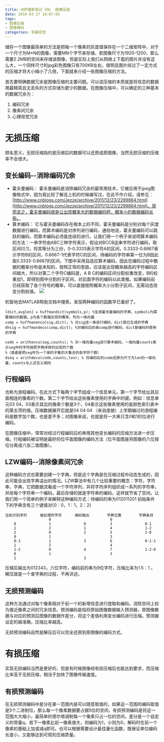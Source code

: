 ```yaml
---
title: 冈萨雷斯笔记（四）-图像压缩
date: 2016-03-27 10:07:03
tags:
- 图像压缩
- 图像编码
categories: 机器视觉
---
```


储存一个图像最简单的方法是把每一个像素的灰度值保存在一个二维矩阵中，对于一个尺寸为M*N的图像，需要MN个字节来存储，若图像尺寸为1920-1200，那么需要2.2MB的空间来存储该图像，但是实际上我们从网络上下载的图片并没有这么大，一个同样尺寸的jpg彩色图像只有700KB左右，很明显图片经过了一定方式的压缩才将大小缩小了几倍，下面就来介绍一些图像压缩的方法。

首先要明确数据冗余是图像压缩的主要问题。可以说压缩的本质就是将信息的数据用最精简且无丢失的方式存储为更少的数据。在图像压缩中，可以确定的三种基本的数据冗余为：

1.	编码冗余
2.	像素间冗余
3.	心理视觉冗余

# 无损压缩

顾名思义，无损压缩指的是压缩后的数据可以还原成原图像，当然无损压缩的压缩率不会很大。

## 变长编码--消除编码冗余

- 霍夫曼编码： 霍夫曼编码是消除编码冗余的最常用技术，它被应用于jpeg图像格式中，因为我比较了解且上机的时候编写过，在此不作介绍，请参见：[http://www.cnblogs.com/Jezze/archive/2011/12/23/2299884.html](http://www.cnblogs.com/Jezze/archive/2011/12/23/2299884.html)。简而言之，霍夫曼编码就是让出现概率大的数据编码短，概率小的数据编码长些。
- 算术编码： 它与霍夫曼编码存在根本上的不同，霍夫曼编码是分别对每个灰度数据进行编码，而算术编码是对序列进行编码，通俗地说，霍夫曼编码可以跳跃的编码，而算术编码必须是连续的进行。让我们用一个例子来说明算术编码的方法：一串字符由ABC三种字符表示，假设对BCCB这串字符进行编码，取区间[0,1]，将其等分为三份，0-0.3333表示字符A的区间，0.3333-0.6667表示字符B的区间，0.6667-1代表字符C的区间，待编码的字符串第一位为B因此取0.3333-0.6667的区间，下图中采用自适应算术编码，因此在编码过程中数据的概率分布是未知的，按照正常的思路，应该是出现概率越高的字符编码区间越大，所以对第二个字符C编码是，A B C的编码区间分配权重改变，B的权重加1，即得到图中分割的子区间，对后面字符的编码以此类推。如果编码前已经获取了各个符号的概率，可以直接按照概率大小分割子区间，无需动态改变分割权值。
	![](http://i.imgur.com/Xh29LNB.png)

机智地去MATLAB帮助文档中搜索，发现两种编码的函数早已备好了。

	[dict,avglen] = huffmandict(symbols,p); %生成霍夫曼编码的字典，symbols为需要编码的数据，p为各个数据出现的概率，均为一维向量 
	comp = huffmanenco(sig,dict); % 对sig这一串进行编码，dict是已生成的字典
	dhsig = huffmandeco(comp,dict); %对编码后的串comp进行解码，dict是编码时使用的字典

	code = arithenco(seg,counts); % 对一维向量seg进行算术编码，一维向量counts表示seg中的字符按照字典序排列出现的个数
	%（或者是把seg作为一个串的子集的大集合的各字符个数）
	dseq = arithdeco(code,counts,len); % 将编码后的code还原为尺寸为len的一维向量，counts与上述含义相同

## 行程编码

也称为游程编码，在此方式下每两个字节组成一个信息单元。第一个字节给出其后面相连的像素的个数。第二个字节给出这些像素使用的字典中的键。例如：信息单元03 04，03表示其后的像素个数是3个，04表示这些像素使用的是颜色索引表中的第五项的值。压缩数据展开后就是04 04 04 （来自度娘）上学期编过的游程编码是数字加个数，也是差不多；对图像来说，也就是将一大串只含0和1的位进行编码。

在图像压缩中，常常对经过行程编码后的串用其他变长编码的压缩方法进一步压缩。行程编码被证明是最好的位平面图像的编码方法（位平面图是将图像的八位按位分离成八张二值图像）。

## LZW编码--消除像素间冗余

这种编码方式也需要创建一个字典，但是这个字典是在压缩过程中动态生成的，因此可能会出现字典溢出的情况。LZW算法中有几个比较重要的概念：字符，字符串，字典，它把数据流看成一个字符序列，并将字符序列组织成一系列的字符串，并给每个字符串一个编码，最后存储的就是字符串的编码，这样就节省了空间。让我们用一个简单的例子来解释这种编码方式：待编码的串为012011201 初始条件下的字典含有三个键值对{0：0，1：1，2：2}

	当前识别序列		被处理的字符		编码输出		字典位置		字典条目
						0							0			
		0				1				0			3				0-1
		1				2				1			4				1-2
		2				0				2			5				2-0
		0				1							3	
		0-1			    1				3			6				0-1-1
		1				2							4
		1-2			    0				4			7				1-2-0
		0				1							3		
		1								3

压缩后输出为012343，六位字符，编码前的串为9位字符，压缩比率为1.5：1 。解压就是一个查字典的过程，不再详述。

## 无损预测编码

这种方法通过对每个像素相对于前一个的新增信息进行提取和编码，消除空间上较为接近像素之间的冗余信息。预测编码是指将原始图像数据输入预测器，原图像数据与对应的预测后图像的数据作差分，将这个差值利用变长编码进行压缩。预测器设定的越准确，压缩比率越高。

无损预测编码自然是解压后可以完全还原到原图像的编码方式。

# 有损压缩

实现无损编码当然是更好的，但是有时候图像经有损压缩后也能达到要求，而压缩比率高于无损压缩，相当于加快了图像传输速度。

## 有损预测编码

在无损预测编码中差分在某一范围内是可以随意取值的，如果这一范围的编码取值是5个二进制位，那么每一个像素数据要占据5位的空间，有损预测编码是将这一范围大大缩小，最简单的德尔塔调制每一个像素只占一位的空间，差分是一个自定义的常量q，若下一像素比前一像素值大，则编码为1，小则为0，解码时在前一个像素的基础上加或减q即可。也可以根据需要设计最佳量化函数，既保证单位编码长度小，又能够达到可观的压缩质量。

